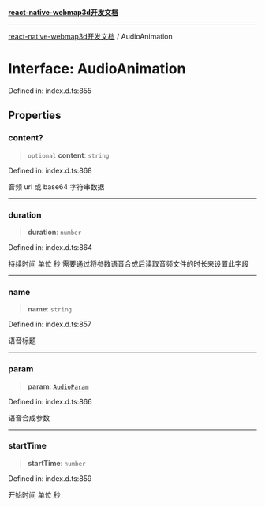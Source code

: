 [**react-native-webmap3d开发文档**](../README.md)

***

[react-native-webmap3d开发文档](../globals.md) / AudioAnimation

# Interface: AudioAnimation

Defined in: index.d.ts:855

## Properties

### content?

> `optional` **content**: `string`

Defined in: index.d.ts:868

音频 url 或 base64 字符串数据

***

### duration

> **duration**: `number`

Defined in: index.d.ts:864

持续时间 单位 秒
需要通过将参数语音合成后读取音频文件的时长来设置此字段

***

### name

> **name**: `string`

Defined in: index.d.ts:857

语音标题

***

### param

> **param**: [`AudioParam`](AudioParam.md)

Defined in: index.d.ts:866

语音合成参数

***

### startTime

> **startTime**: `number`

Defined in: index.d.ts:859

开始时间 单位 秒
